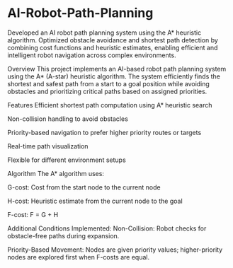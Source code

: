 # AI-Robot-Path-Planning
Developed an AI robot path planning system using the A* heuristic algorithm. Optimized obstacle avoidance and shortest path detection by combining cost functions and heuristic estimates, enabling efficient and intelligent robot navigation across complex environments.

Overview
This project implements an AI-based robot path planning system using the A* (A-star) heuristic algorithm. The system efficiently finds the shortest and safest path from a start to a goal position while avoiding obstacles and prioritizing critical paths based on assigned priorities.

Features
Efficient shortest path computation using A* heuristic search

Non-collision handling to avoid obstacles

Priority-based navigation to prefer higher priority routes or targets

Real-time path visualization

Flexible for different environment setups

Algorithm
The A* algorithm uses:

G-cost: Cost from the start node to the current node

H-cost: Heuristic estimate from the current node to the goal

F-cost: F = G + H

Additional Conditions Implemented:
Non-Collision: Robot checks for obstacle-free paths during expansion.

Priority-Based Movement: Nodes are given priority values; higher-priority nodes are explored first when F-costs are equal.
